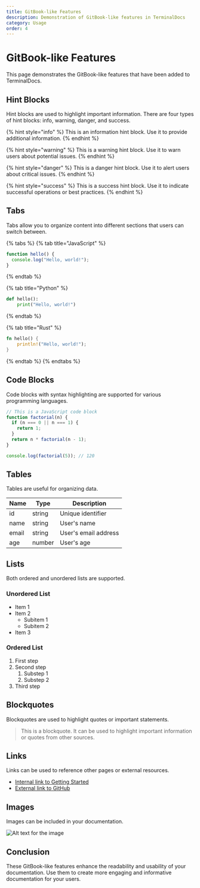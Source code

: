 ```yaml
---
title: GitBook-like Features
description: Demonstration of GitBook-like features in TerminalDocs
category: Usage
order: 4
---
```


# GitBook-like Features

This page demonstrates the GitBook-like features that have been added to TerminalDocs.

## Hint Blocks

Hint blocks are used to highlight important information. There are four types of hint blocks: info, warning, danger, and success.

{% hint style="info" %}
This is an information hint block. Use it to provide additional information.
{% endhint %}

{% hint style="warning" %}
This is a warning hint block. Use it to warn users about potential issues.
{% endhint %}

{% hint style="danger" %}
This is a danger hint block. Use it to alert users about critical issues.
{% endhint %}

{% hint style="success" %}
This is a success hint block. Use it to indicate successful operations or best practices.
{% endhint %}

## Tabs

Tabs allow you to organize content into different sections that users can switch between.

{% tabs %}
{% tab title="JavaScript" %}
```javascript
function hello() {
  console.log("Hello, world!");
}
```
{% endtab %}

{% tab title="Python" %}
```python
def hello():
    print("Hello, world!")
```
{% endtab %}

{% tab title="Rust" %}
```rust
fn hello() {
    println!("Hello, world!");
}
```
{% endtab %}
{% endtabs %}

## Code Blocks

Code blocks with syntax highlighting are supported for various programming languages.

```javascript
// This is a JavaScript code block
function factorial(n) {
  if (n === 0 || n === 1) {
    return 1;
  }
  return n * factorial(n - 1);
}

console.log(factorial(5)); // 120
```

## Tables

Tables are useful for organizing data.

| Name | Type | Description |
|------|------|-------------|
| id | string | Unique identifier |
| name | string | User's name |
| email | string | User's email address |
| age | number | User's age |

## Lists

Both ordered and unordered lists are supported.

### Unordered List

- Item 1
- Item 2
  - Subitem 1
  - Subitem 2
- Item 3

### Ordered List

1. First step
2. Second step
   1. Substep 1
   2. Substep 2
3. Third step

## Blockquotes

Blockquotes are used to highlight quotes or important statements.

> This is a blockquote. It can be used to highlight important information or quotes from other sources.

## Links

Links can be used to reference other pages or external resources.

- [Internal link to Getting Started](/docs/getting-started)
- [External link to GitHub](https://github.com)

## Images

Images can be included in your documentation.

![Alt text for the image](https://via.placeholder.com/800x400)

## Conclusion

These GitBook-like features enhance the readability and usability of your documentation. Use them to create more engaging and informative documentation for your users. 